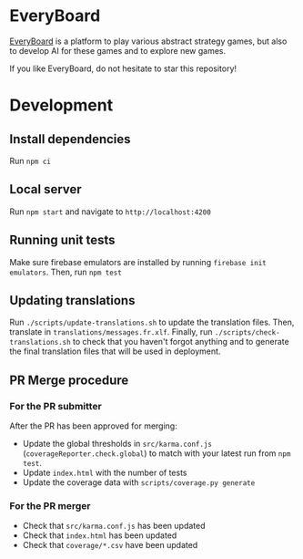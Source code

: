 # EveryBoard

[EveryBoard](https://everyboard.org) is a platform to play various abstract strategy games, but also to develop AI for these games and to explore new games.

If you like EveryBoard, do not hesitate to star this repository!

# Development
## Install dependencies
Run `npm ci`

## Local server
Run `npm start` and navigate to `http://localhost:4200`

## Running unit tests
Make sure firebase emulators are installed by running `firebase init emulators`.
Then, run `npm test`

## Updating translations
Run `./scripts/update-translations.sh` to update the translation files.
Then, translate in `translations/messages.fr.xlf`.
Finally, run `./scripts/check-translations.sh` to check that you haven't forgot anything and to generate the final translation files that will be used in deployment.

## PR Merge procedure
### For the PR submitter
After the PR has been approved for merging:
  - Update the global thresholds in `src/karma.conf.js` (`coverageReporter.check.global`) to match with your latest run from `npm test`.
  - Update `index.html` with the number of tests
  - Update the coverage data with `scripts/coverage.py generate`

### For the PR merger
  - Check that `src/karma.conf.js` has been updated
  - Check that `index.html` has been updated
  - Check that `coverage/*.csv` have been updated
